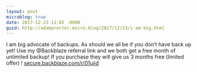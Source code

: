 ```yaml
---
layout: post
microblog: true
date: 2017-12-23 11:02 -0000
guid: http://adamprocter.micro.blog/2017/12/23/i-am-big.html
---
```

I am big advocate of backups. As should we all be if you don’t have back up yet! Use my @Backblaze referral link and we both get a free month of unlimited backup! If you purchase they will give us 3 months free (limited offer) ! [secure.backblaze.com/r/01ujid](https://secure.backblaze.com/r/01ujid)
